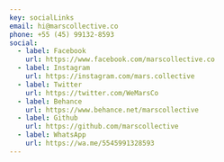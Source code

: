 ```yaml
---
key: socialLinks
email: hi@marscollective.co
phone: +55 (45) 99132-8593
social:
  - label: Facebook
    url: https://www.facebook.com/marscollective.co
  - label: Instagram
    url: https://instagram.com/mars.collective
  - label: Twitter
    url: https://twitter.com/WeMarsCo
  - label: Behance
    url: https://www.behance.net/marscollective
  - label: Github
    url: https://github.com/marscollective
  - label: WhatsApp
    url: https://wa.me/5545991328593
---
```

